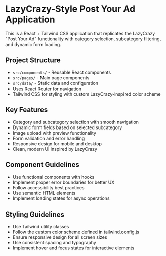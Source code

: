 <!-- Use this file to provide workspace-specific custom instructions to Copilot. For more details, visit https://code.visualstudio.com/docs/copilot/copilot-customization#_use-a-githubcopilotinstructionsmd-file -->

# LazyCrazy-Style Post Your Ad Application

This is a React + Tailwind CSS application that replicates the LazyCrazy "Post Your Ad" functionality with category selection, subcategory filtering, and dynamic form loading.

## Project Structure

- `src/components/` - Reusable React components
- `src/pages/` - Main page components
- `src/data/` - Static data and configuration
- Uses React Router for navigation
- Tailwind CSS for styling with custom LazyCrazy-inspired color scheme

## Key Features

- Category and subcategory selection with smooth navigation
- Dynamic form fields based on selected subcategory
- Image upload with preview functionality
- Form validation and error handling
- Responsive design for mobile and desktop
- Clean, modern UI inspired by LazyCrazy

## Component Guidelines

- Use functional components with hooks
- Implement proper error boundaries for better UX
- Follow accessibility best practices
- Use semantic HTML elements
- Implement loading states for async operations

## Styling Guidelines

- Use Tailwind utility classes
- Follow the custom color scheme defined in tailwind.config.js
- Ensure responsive design for all screen sizes
- Use consistent spacing and typography
- Implement hover and focus states for interactive elements
